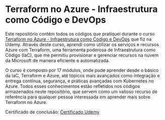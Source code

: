 # Terraform no Azure - Infraestrutura como Código e DevOps

Este repositório contém todos os códigos que pratiquei durante o curso [Terraform no Azure - Infraestrutura como Código e DevOps](https://www.udemy.com/course/terraform-azure/) que fiz na Udemy. Através deste curso, aprendi como utilizar os serviços e recursos Azure com Terraform, uma ferramenta poderosa de Infraestrutura como Código (IaC), que me permitiu provisionar e gerenciar recursos na nuvem da Microsoft de maneira eficiente e automatizada.

O curso é composto por 17 módulos, onde pude aprender desde o básico da IaC, Terraform e Azure, até tópicos mais avançados como integração e entrega contínua, segurança, e práticas avançadas com Kubernetes no Azure. Todos esses conhecimentos estão refletidos nos códigos armazenados neste repositório, que servem como um valioso recurso de referência para qualquer pessoa interessada em aprender mais sobre Terraform no Azure.

Certificado de conclusão: [Certificado Udemy](https://www.udemy.com/certificate/UC-188b512a-2690-40ee-a2e9-6a4c96f8090e/?utm_campaign=email&utm_medium=email&utm_source=sendgrid.com)
